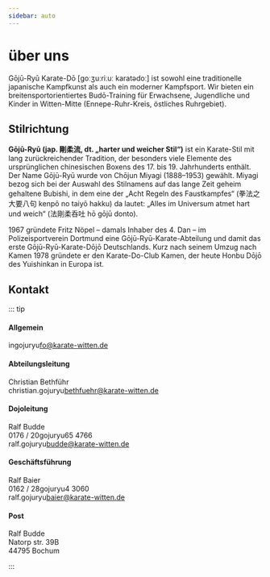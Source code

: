 ```yaml
---
sidebar: auto
---
```


# über uns

Gōjū-Ryū Karate-Dō [ɡoːʒuːriːuː karatədoː] ist sowohl eine traditionelle japanische Kampfkunst als auch ein moderner Kampfsport. Wir bieten ein breitensportorientiertes Budō-Training für Erwachsene, Jugendliche und Kinder in Witten-Mitte (Ennepe-Ruhr-Kreis, östliches Ruhrgebiet).

## Stilrichtung

**Gōjū-Ryū (jap. 剛柔流, dt. „harter und weicher Stil“)** ist ein Karate-Stil mit lang zurückreichender Tradition, der besonders viele Elemente des ursprünglichen chinesischen Boxens des 17. bis 19. Jahrhunderts enthält. Der Name Gōjū-Ryū wurde von Chōjun Miyagi (1888–1953) gewählt. Miyagi bezog sich bei der Auswahl des Stilnamens auf das lange Zeit geheim gehaltene Bubishi, in dem eine der „Acht Regeln des Faustkampfes“ (拳法之大要八句 kenpō no taiyō hakku) da lautet: „Alles im Universum atmet hart und weich“ (法剛柔呑吐 hō gōjū donto).

1967 gründete Fritz Nöpel – damals Inhaber des 4. Dan – im Polizeisportverein Dortmund eine Gōjū-Ryū-Karate-Abteilung und damit das erste Gōjū-Ryū-Karate-Dōjō Deutschlands. Kurz nach seinem Umzug nach Kamen 1978 gründete er den Karate-Do-Club Kamen, der heute Honbu Dōjō des Yuishinkan in Europa ist.

## Kontakt

::: tip 

#### Allgemein

in<span class="hideMe">gojuryu</span>fo@karate-witten.de

#### Abteilungsleitung

Christian Bethführ  
christian.<span class="hideMe">gojuryu</span>bethfuehr@karate-witten.de

#### Dojoleitung

Ralf Budde  
0176 / 20<span class="hideMe">gojuryu</span>65 4766  
ralf.<span class="hideMe">gojuryu</span>budde@karate-witten.de

#### Geschäftsführung

Ralf Baier  
0162 / 28<span class="hideMe">gojuryu</span>4 3060  
ralf.<span class="hideMe">gojuryu</span>baier@karate-witten.de

#### Post

Ralf Budde  
Natorp str. 39B  
44795 Bochum

:::